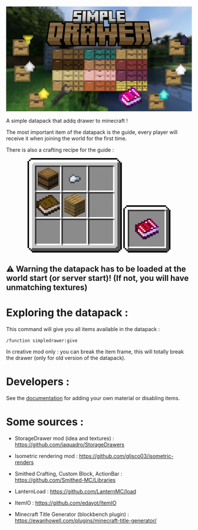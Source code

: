 <p align="center">
<img src=https://raw.githubusercontent.com/edayot/SimpleDrawer/master/images/simple_drawer.png>
</p>

A simple datapack that addq drawer to minecraft !


The most important item of the datapack is the guide, every player will receive it when joining the world for the first time.

There is also a crafting recipe for the guide :
<p align="center">
<img src=https://raw.githubusercontent.com/edayot/SimpleDrawer/master/assets/simpledrawer/textures/item/font/craft_guide.png> 
<img src=https://raw.githubusercontent.com/edayot/SimpleDrawer/master/assets/simpledrawer/textures/item/font/result_guide.png>
</p>

## ⚠ Warning the datapack has to be loaded at the world start (or server start)! (If not, you will have unmatching textures)


# Exploring the datapack :

This command will give you all items available in the datapack :
```
/function simpledrawer:give
```

In creative mod only : you can break the item frame, this will totally break the drawer (only for old version of the datapack).

# Developers :
See the [documentation](https://edayot.github.io/SimpleDrawer/) for adding your own material or disabling items.



# Some sources :
- StorageDrawer mod (idea and textures) : https://github.com/jaquadro/StorageDrawers

- Isometric rendering mod : https://github.com/glisco03/isometric-renders

- Smithed Crafting, Custom Block, ActionBar : https://github.com/Smithed-MC/Libraries

- LanternLoad : https://github.com/LanternMC/load

- ItemIO : https://github.com/edayot/ItemIO

- Minecraft Title Generator (blockbench plugin) : https://ewanhowell.com/plugins/minecraft-title-generator/
